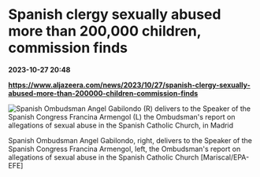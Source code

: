 # Spanish clergy sexually abused more than 200,000 children, commission finds

**2023-10-27 20:48**

**https://www.aljazeera.com/news/2023/10/27/spanish-clergy-sexually-abused-more-than-200000-children-commission-finds**

![Spanish Ombudsman Angel Gabilondo (R) delivers to the Speaker of the Spanish Congress Francina Armengol (L) the Ombudsman's report on allegations of sexual abuse in the Spanish Catholic Church, in Madrid](https://www.aljazeera.com/wp-content/uploads/2023/10/11803449-1698434122.jpg?resize=770%2C513&quality=80)

Spanish Ombudsman Angel Gabilondo, right, delivers to the Speaker of the Spanish Congress Francina Armengol, left, the Ombudsman's report on allegations of sexual abuse in the Spanish Catholic Church \[Mariscal/EPA-EFE\]
